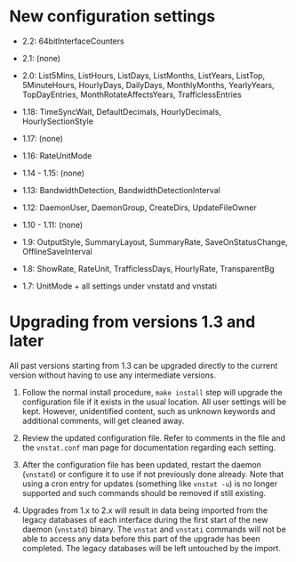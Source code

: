 
# New configuration settings

 * 2.2: 64bitInterfaceCounters

 * 2.1: (none)

 * 2.0: List5Mins, ListHours, ListDays, ListMonths, ListYears, ListTop,
        5MinuteHours, HourlyDays, DailyDays, MonthlyMonths, YearlyYears,
        TopDayEntries, MonthRotateAffectsYears, TrafficlessEntries

 * 1.18: TimeSyncWait, DefaultDecimals, HourlyDecimals, HourlySectionStyle

 * 1.17: (none)

 * 1.16: RateUnitMode

 * 1.14 - 1.15: (none)

 * 1.13: BandwidthDetection, BandwidthDetectionInterval

 * 1.12: DaemonUser, DaemonGroup, CreateDirs, UpdateFileOwner

 * 1.10 - 1.11: (none)

 * 1.9: OutputStyle, SummaryLayout, SummaryRate, SaveOnStatusChange,
        OfflineSaveInterval

 * 1.8: ShowRate, RateUnit, TrafficlessDays, HourlyRate, TransparentBg

 * 1.7: UnitMode + all settings under vnstatd and vnstati


# Upgrading from versions 1.3 and later

All past versions starting from 1.3 can be upgraded directly to the current
version without having to use any intermediate versions.

 1. Follow the normal install procedure, `make install` step will upgrade the
    configuration file if it exists in the usual location. All user settings
    will be kept. However, unidentified content, such as unknown keywords
    and additional comments, will get cleaned away.

 2. Review the updated configuration file. Refer to comments in the file and
    the `vnstat.conf` man page for documentation regarding each setting.

 3. After the configuration file has been updated, restart the daemon
    (`vnstatd`) or configure it to use if not previously done already. Note
    that using a cron entry for updates (something like `vnstat -u`) is no
    longer supported and such commands should be removed if still existing.

 4. Upgrades from 1.x to 2.x will result in data being imported from the
    legacy databases of each interface during the first start of the new
    daemon (`vnstatd`) binary. The `vnstat` and `vnstati` commands will not
    be able to access any data before this part of the upgrade has been
    completed. The legacy databases will be left untouched by the import.
